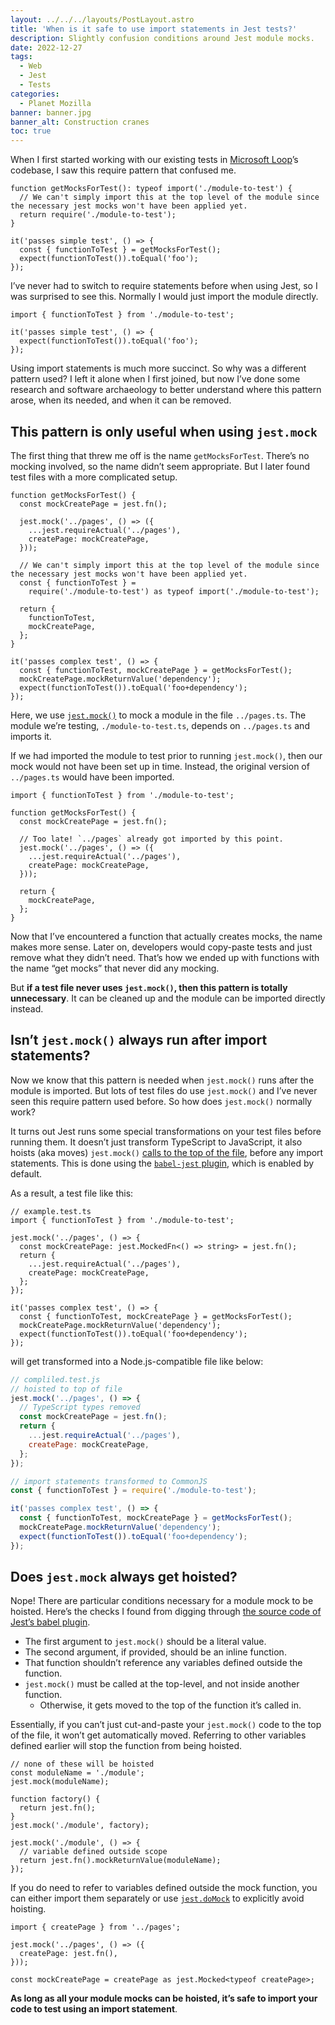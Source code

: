 ```yaml
---
layout: ../../../layouts/PostLayout.astro
title: 'When is it safe to use import statements in Jest tests?'
description: Slightly confusion conditions around Jest module mocks.
date: 2022-12-27
tags:
  - Web
  - Jest
  - Tests
categories:
  - Planet Mozilla
banner: banner.jpg
banner_alt: Construction cranes
toc: true
---
```


When I first started working with our existing tests in [Microsoft Loop](https://www.microsoft.com/en-us/microsoft-loop)’s codebase, I saw this require pattern that confused me.

```tsx
function getMocksForTest(): typeof import('./module-to-test') {
  // We can't simply import this at the top level of the module since the necessary jest mocks won't have been applied yet.
  return require('./module-to-test');
}

it('passes simple test', () => {
  const { functionToTest } = getMocksForTest();
  expect(functionToTest()).toEqual('foo');
});
```

I’ve never had to switch to require statements before when using Jest, so I was surprised to see this. Normally I would just import the module directly.

```tsx
import { functionToTest } from './module-to-test';

it('passes simple test', () => {
  expect(functionToTest()).toEqual('foo');
});
```

Using import statements is much more succinct. So why was a different pattern used? I left it alone when I first joined, but now I’ve done some research and software archaeology to better understand where this pattern arose, when its needed, and when it can be removed.

## This pattern is only useful when using `jest.mock`

The first thing that threw me off is the name `getMocksForTest`. There’s no mocking involved, so the name didn’t seem appropriate. But I later found test files with a more complicated setup.

```tsx
function getMocksForTest() {
  const mockCreatePage = jest.fn();

  jest.mock('../pages', () => ({
    ...jest.requireActual('../pages'),
    createPage: mockCreatePage,
  }));

  // We can't simply import this at the top level of the module since the necessary jest mocks won't have been applied yet.
  const { functionToTest } =
    require('./module-to-test') as typeof import('./module-to-test');

  return {
    functionToTest,
    mockCreatePage,
  };
}

it('passes complex test', () => {
  const { functionToTest, mockCreatePage } = getMocksForTest();
  mockCreatePage.mockReturnValue('dependency');
  expect(functionToTest()).toEqual('foo+dependency');
});
```

Here, we use [`jest.mock()`](https://jestjs.io/docs/jest-object#jestmockmodulename-factory-options) to mock a module in the file `../pages.ts`. The module we’re testing, `./module-to-test.ts`, depends on `../pages.ts` and imports it.

If we had imported the module to test prior to running `jest.mock()`, then our mock would not have been set up in time. Instead, the original version of `../pages.ts` would have been imported.

```tsx
import { functionToTest } from './module-to-test';

function getMocksForTest() {
  const mockCreatePage = jest.fn();

  // Too late! `../pages` already got imported by this point.
  jest.mock('../pages', () => ({
    ...jest.requireActual('../pages'),
    createPage: mockCreatePage,
  }));

  return {
    mockCreatePage,
  };
}
```

Now that I’ve encountered a function that actually creates mocks, the name makes more sense. Later on, developers would copy-paste tests and just remove what they didn’t need. That’s how we ended up with functions with the name “get mocks” that never did any mocking.

But **if a test file never uses `jest.mock()`, then this pattern is totally unnecessary**. It can be cleaned up and the module can be imported directly instead.

## Isn’t `jest.mock()` always run after import statements?

Now we know that this pattern is needed when `jest.mock()` runs after the module is imported. But lots of test files do use `jest.mock()` and I’ve never seen this require pattern used before. So how does `jest.mock()` normally work?

It turns out Jest runs some special transformations on your test files before running them. It doesn’t just transform TypeScript to JavaScript, it also hoists (aka moves) `jest.mock()` [calls to the top of the file](https://jestjs.io/docs/jest-object#jestdomockmodulename-factory-options), before any import statements. This is done using the [`babel-jest` plugin](https://github.com/facebook/jest/tree/main/packages/babel-jest), which is enabled by default.

As a result, a test file like this:

```tsx
// example.test.ts
import { functionToTest } from './module-to-test';

jest.mock('../pages', () => {
  const mockCreatePage: jest.MockedFn<() => string> = jest.fn();
  return {
    ...jest.requireActual('../pages'),
    createPage: mockCreatePage,
  };
});

it('passes complex test', () => {
  const { functionToTest, mockCreatePage } = getMocksForTest();
  mockCreatePage.mockReturnValue('dependency');
  expect(functionToTest()).toEqual('foo+dependency');
});
```

will get transformed into a Node.js-compatible file like below:

```jsx
// compliled.test.js
// hoisted to top of file
jest.mock('../pages', () => {
  // TypeScript types removed
  const mockCreatePage = jest.fn();
  return {
    ...jest.requireActual('../pages'),
    createPage: mockCreatePage,
  };
});

// import statements transformed to CommonJS
const { functionToTest } = require('./module-to-test');

it('passes complex test', () => {
  const { functionToTest, mockCreatePage } = getMocksForTest();
  mockCreatePage.mockReturnValue('dependency');
  expect(functionToTest()).toEqual('foo+dependency');
});
```

## Does `jest.mock` always get hoisted?

Nope! There are particular conditions necessary for a module mock to be hoisted. Here’s the checks I found from digging through [the source code of Jest’s babel plugin](https://github.com/facebook/jest/blob/main/packages/babel-plugin-jest-hoist/src/index.ts#L124).

- The first argument to `jest.mock()` should be a literal value.
- The second argument, if provided, should be an inline function.
- That function shouldn’t reference any variables defined outside the function.
- `jest.mock()` must be called at the top-level, and not inside another function.
  - Otherwise, it gets moved to the top of the function it’s called in.

Essentially, if you can’t just cut-and-paste your `jest.mock()` code to the top of the file, it won’t get automatically moved. Referring to other variables defined earlier will stop the function from being hoisted.

```tsx
// none of these will be hoisted
const moduleName = './module';
jest.mock(moduleName);

function factory() {
  return jest.fn();
}
jest.mock('./module', factory);

jest.mock('./module', () => {
  // variable defined outside scope
  return jest.fn().mockReturnValue(moduleName);
});
```

If you do need to refer to variables defined outside the mock function, you can either import them separately or use [`jest.doMock`](https://jestjs.io/docs/jest-object#jestdomockmodulename-factory-options) to explicitly avoid hoisting.

```tsx
import { createPage } from '../pages';

jest.mock('../pages', () => ({
  createPage: jest.fn(),
}));

const mockCreatePage = createPage as jest.Mocked<typeof createPage>;
```

**As long as all your module mocks can be hoisted, it’s safe to import your code to test using an import statement**.
